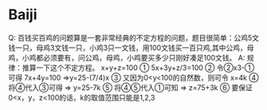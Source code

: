 # Baiji

Q:
百钱买百鸡的问题算是一套非常经典的不定方程的问题，题目很简单：公鸡5文钱一只，母鸡3文钱一只，小鸡3只一文钱，用100文钱买一百只鸡,其中公鸡，母鸡，小鸡都必须要有，问公鸡，母鸡，小鸡要买多少只刚好凑足100文钱。
A:
规律：推算一下这个不定方程。
       x+y+z=100          ①
       5x+3y+z/3=100      ②
    令②x3-① 可得
       7x+4y=100
       =>y=25-(7/4)x      ③
    又因为0<y<100的自然数，则可令
        x=4k              ④
    将④代入③可得
        => y=25-7k        ⑤
    将④⑤代入①可知
        => z=75+3k        ⑥
    要保证0<x，y，z<100的话，k的取值范围只能是1,2,3